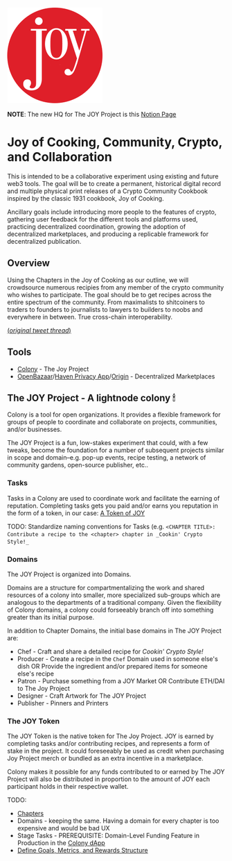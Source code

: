 ![The JOY Project](./images/joy.png)

**NOTE**: The new HQ for The JOY Project is this [Notion Page](https://www.notion.so/lightnode/JOY-Project-HQ-3a08c77e51bb4c549b998d4e99973ab0)


# Joy of Cooking, Community, Crypto, and Collaboration
This is intended to be a collaborative experiment using existing and future web3 tools. The goal will be to create a permanent, historical digital record and multiple physical print releases of a Crypto Community Cookbook inspired by the classic 1931 cookbook, Joy of Cooking.

Ancillary goals include introducing more people to the features of crypto, gathering user feedback for the different tools and platforms used, practicing decentralized coordination, growing the adoption of decentralized marketplaces, and producing a replicable framework for decentralized publication.

## Overview
Using the Chapters in the Joy of Cooking as our outline, we will crowdsource numerous recipies from any member of the crypto community who wishes to participate. The goal should be to get recipes across the entire spectrum of the community. From maximalists to shitcoiners to traders to founders to journalists to lawyers to builders to noobs and everywhere in between. True cross-chain interoperability.

[(_original tweet thread_)](https://twitter.com/heychase_/status/1122515244616646657)

## Tools
- [Colony](https://colony.io/colony/joy) - The Joy Project
- [OpenBazaar](https://openbazaar.org)/[Haven Privacy App](http://gethaven.app)/[Origin](https://www.originprotocol.com/en) - Decentralized Marketplaces

## The JOY Project - A lightnode colony 🕯
Colony is a tool for open organizations. It provides a flexible framework for groups of people to coordinate and collaborate on projects, communities, and/or businesses.

The JOY Project is a fun, low-stakes experiment that could, with a few tweaks, become the foundation for a number of subsequent projects similar in scope and domain–e.g. pop-up events, recipe testing, a network of community gardens, open-source publisher, etc..


### Tasks
Tasks in a Colony are used to coordinate work and facilitate the earning of reputation. Completing tasks gets you paid and/or earns you reputation in the form of a token, in our case: [A Token of JOY](https://etherscan.io/token/0xd9fba6e4bcc44e3429ae4aea0fa480cb451f3ea9)

TODO: Standardize naming conventions for Tasks (e.g. `<CHAPTER TITLE>: Contribute a recipe to the <chapter> chapter in _Cookin' Crypto Style!_`

### Domains
The JOY Project is organized into Domains.

Domains are a structure for compartmentalizing the work and shared resources of a colony into smaller, more specialized sub-groups which are analogous to the departments of a traditional company. Given the flexibility of Colony domains, a colony could forseeably branch off into something greater than its initial purpose.

In addition to Chapter Domains, the initial base domains in The JOY Project are:
- Chef - Craft and share a detailed recipe for _Cookin' Crypto Style!_
- Producer - Create a recipe in the `Chef` Domain used in someone else's dish OR Provide the ingredient and/or prepared items for someone else's recipe
- Patron - Purchase something from a JOY Market OR Contribute ETH/DAI to The Joy Project
- Designer - Craft Artwork for The JOY Project
- Publisher - Pinners and Printers


### The JOY Token
The JOY Token is the native token for The Joy Project. JOY is earned by completing tasks and/or contributing recipes, and represents a form of stake in the project. It could foreseeably be used as credit when purchasing Joy Project merch or bundled as an extra incentive in a marketplace.

Colony makes it possible for any funds contributed to or earned by The JOY Project will also be distributed in proportion to the amount of JOY each participant holds in their respective wallet.

TODO:
- [Chapters](https://www.notion.so/lightnode/Chapters-cbfeadc3fc2b4d85a312da628d9124e5)
- Domains - keeping the same. Having a domain for every chapter is too expensive and would be bad UX
- Stage Tasks - PREREQUISITE: Domain-Level Funding Feature in Production in the [Colony dApp](https://www.github.com/JoinColony/colonyDapp)
- [Define Goals, Metrics, and Rewards Structure](https://www.notion.so/lightnode/Rewards-Structure-89ef2dcc35784817b1df50ccd92ad7fa)

